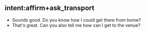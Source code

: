 ## intent:affirm+ask_transport
 
- Sounds good. Do you know how I could get there from home?
- That's great. Can you also tell me how can I get to the venue?
